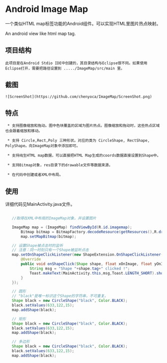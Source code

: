 # Android Image Map 

一个类似HTML map标签功能的Android组件。可以实现HTML里图片热点映射。

An android view like html map tag.

## 项目结构

	此项目是在Android Stdio IDE中创建的，其目录结构与Eclipse很不同。如果使用Eclipse打开，需要把路径设置到 ...../ImageMap/src/main 里。

## 截图

	![ScreenShot](https://github.com/chenyoca/ImageMap/ScreenShot.png)

## 特点

	 * 支持图像缩放和拖动。图中色块覆盖的区域为图片热点。图像缩放和拖动时，这些热点区域也会跟着缩放和移动。

	 * 支持 Circle,Rect,Poly 三种形状。对应的类为 CircleShape, RectShape, PolyShape。向ImageMap对象中添加即可。

	 * 支持纯生HTML map数据，可以直接把HTML Map生成的coords数据直接设置到Shape中。

	 * 支持Bitmap对象，res目录下的drawable文件等数据来源。

	 * 在代码中创建或者XML中布局。

 ## 使用

 详细代码见MainActivity.java文件。

 ```java
   
	//取得在XML中布局的ImageMap对象，并设置图片

    ImageMap map = (ImageMap) findViewById(R.id.imagemap);
        Bitmap bitmap = BitmapFactory.decodeResource(getResources(),R.drawable.pink_girl,new BitmapFactory.Options());
        map.setMapBitmap(bitmap);

    // 设置Shape被点击时的监听
    // 注意：同一时刻只有一个Shape被监听点击
	map.setOnShapeClickListener(new ShapeExtension.OnShapeClickListener() {
	    @Override
	    public void onShapeClick(Shape shape, float xOnImage, float yOnImage) {
	        String msg = "Shape "+shape.tag+" clicked !";
	        Toast.makeText(MainActivity.this,msg,Toast.LENGTH_SHORT).show();
	    }
	});

	// 圆形
	// "black"是唯一标识这个Shape的字符串，不可重复。
    Shape black = new CircleShape("black", Color.BLACK);
    black.setValues(633,122,15);
    map.addShape(black);

    // 矩形
    Shape black = new CircleShape("black", Color.BLACK);
    black.setValues(633,122,15);
    map.addShape(black);

    // 多边形
    Shape black = new CircleShape("black", Color.BLACK);
    black.setValues(633,122,15);
    map.addShape(black);

 ```
